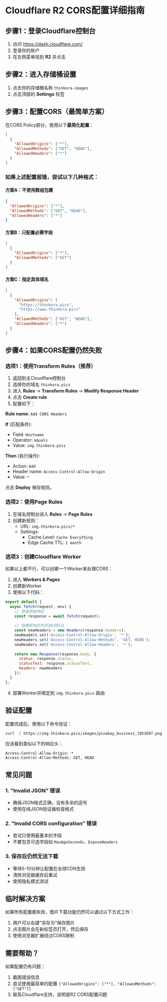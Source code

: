 # Cloudflare R2 CORS配置详细指南

## 步骤1：登录Cloudflare控制台

1. 访问 https://dash.cloudflare.com/
2. 登录你的账户
3. 在左侧菜单找到 **R2** 并点击

## 步骤2：进入存储桶设置

1. 点击你的存储桶名称 `thinkora-images`
2. 点击顶部的 **Settings** 标签

## 步骤3：配置CORS（最简单方案）

在CORS Policy部分，使用以下**最简化配置**：

```json
[
  {
    "AllowedOrigins": ["*"],
    "AllowedMethods": ["GET", "HEAD"],
    "AllowedHeaders": ["*"]
  }
]
```

### 如果上述配置报错，尝试以下几种格式：

#### 方案A：不使用数组包裹
```json
{
  "AllowedOrigins": ["*"],
  "AllowedMethods": ["GET", "HEAD"],
  "AllowedHeaders": ["*"]
}
```

#### 方案B：只配置必需字段
```json
[
  {
    "AllowedOrigins": ["*"],
    "AllowedMethods": ["GET"]
  }
]
```

#### 方案C：指定具体域名
```json
[
  {
    "AllowedOrigins": [
      "https://thinkora.pics",
      "https://www.thinkora.pics"
    ],
    "AllowedMethods": ["GET", "HEAD"],
    "AllowedHeaders": ["*"]
  }
]
```

## 步骤4：如果CORS配置仍然失败

### 选项1：使用Transform Rules（推荐）

1. 返回到主Cloudflare控制台
2. 选择你的域名 `thinkora.pics`
3. 进入 **Rules** → **Transform Rules** → **Modify Response Header**
4. 点击 **Create rule**
5. 配置如下：

**Rule name**: `Add CORS Headers`

**If** (匹配条件):
- Field: `Hostname`
- Operator: `equals`
- Value: `img.thinkora.pics`

**Then** (执行操作):
- Action: `Add`
- Header name: `Access-Control-Allow-Origin`
- Value: `*`

点击 **Deploy** 保存规则。

### 选项2：使用Page Rules

1. 在域名控制台进入 **Rules** → **Page Rules**
2. 创建新规则：
   - URL: `img.thinkora.pics/*`
   - Settings: 
     - Cache Level: `Cache Everything`
     - Edge Cache TTL: `1 month`

### 选项3：创建Cloudflare Worker

如果以上都不行，可以创建一个Worker来处理CORS：

1. 进入 **Workers & Pages**
2. 创建新Worker
3. 使用以下代码：

```javascript
export default {
  async fetch(request, env) {
    // 获取原始响应
    const response = await fetch(request);
    
    // 创建新响应并添加CORS头
    const newHeaders = new Headers(response.headers);
    newHeaders.set('Access-Control-Allow-Origin', '*');
    newHeaders.set('Access-Control-Allow-Methods', 'GET, HEAD');
    newHeaders.set('Access-Control-Allow-Headers', '*');
    
    return new Response(response.body, {
      status: response.status,
      statusText: response.statusText,
      headers: newHeaders
    });
  }
};
```

4. 部署Worker并绑定到 `img.thinkora.pics` 路由

## 验证配置

配置完成后，使用以下命令验证：

```bash
curl -I https://img.thinkora.pics/images/pixabay_business_1051697.png
```

应该看到类似以下的响应头：
```
Access-Control-Allow-Origin: *
Access-Control-Allow-Methods: GET, HEAD
```

## 常见问题

### 1. "Invalid JSON" 错误
- 确保JSON格式正确，没有多余的逗号
- 使用在线JSON验证器检查格式

### 2. "Invalid CORS configuration" 错误
- 尝试只使用最基本的字段
- 不要包含可选字段如 `MaxAgeSeconds`、`ExposeHeaders`

### 3. 保存后仍然无法下载
- 等待5-10分钟让配置在全球CDN生效
- 清除浏览器缓存后重试
- 使用隐私模式测试

## 临时解决方案

如果所有配置都失败，图片下载功能仍然可以通过以下方式工作：
1. 用户可以右键"另存为"保存图片
2. 点击图片会在新标签页打开，然后保存
3. 使用浏览器扩展绕过CORS限制

## 需要帮助？

如果配置仍有问题：
1. 截图错误信息
2. 尝试使用最简单的配置 `{"AllowedOrigins": ["*"], "AllowedMethods": ["GET"]}`
3. 联系Cloudflare支持，说明是R2 CORS配置问题